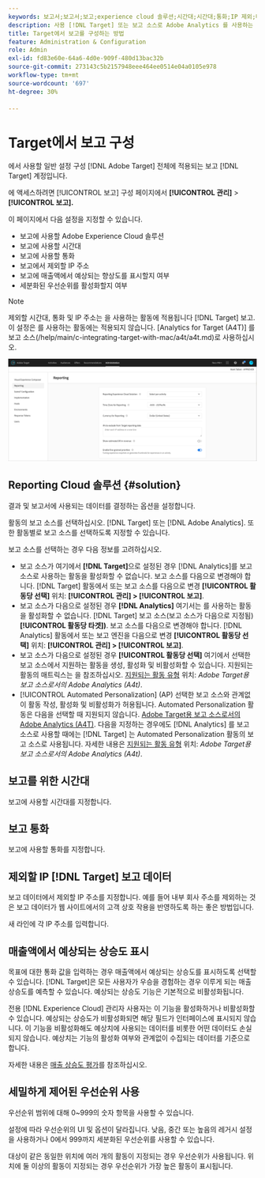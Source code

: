 ```yaml
---
keywords: 보고서;보고서;보고;experience cloud 솔루션;시간대;시간대;통화;IP 제외;매출액에서 예상되는 향상도;매출;매출액에서 상승도;세분화된 우선순위;세분화된 우선순위
description: 사용 [!DNL Target] 또는 보고 소스로 Adobe Analytics 를 사용하는 경우 기본 시간대 및 통화 형식을 지정하고, 보고에서 제외할 IP 주소를 추가하는 등의 작업을 수행할 수 있습니다.
title: Target에서 보고를 구성하는 방법
feature: Administration & Configuration
role: Admin
exl-id: fd83e60e-64a6-4d0e-909f-480d13bac32b
source-git-commit: 273143c5b2157948eee464ee0514e04a0105e978
workflow-type: tm+mt
source-wordcount: '697'
ht-degree: 30%

---
```


# Target에서 보고 구성

에서 사용할 일반 설정 구성 [!DNL Adobe Target] 전체에 적용되는 보고 [!DNL Target] 계정입니다.

에 액세스하려면 [!UICONTROL 보고] 구성 페이지에서 **[!UICONTROL 관리]** > **[!UICONTROL 보고].**

이 페이지에서 다음 설정을 지정할 수 있습니다.

* 보고에 사용할 Adobe Experience Cloud 솔루션
* 보고에 사용할 시간대
* 보고에 사용할 통화
* 보고에서 제외할 IP 주소
* 보고에 매출액에서 예상되는 향상도를 표시할지 여부
* 세분화된 우선순위를 활성화할지 여부

>[!NOTE]
>
>제외할 시간대, 통화 및 IP 주소는 을 사용하는 활동에 적용됩니다 [!DNL Target] 보고. 이 설정은 를 사용하는 활동에는 적용되지 않습니다. [Analytics for Target (A4T)] 를 보고 소스(/help/main/c-integrating-target-with-mac/a4t/a4t.md)로 사용하십시오.

![보고 페이지](/help/main/administrating-target/assets/reporting.png)

## Reporting Cloud 솔루션 {#solution}

결과 및 보고서에 사용되는 데이터를 결정하는 옵션을 설정합니다.

활동의 보고 소스를 선택하십시오. [!DNL Target] 또는 [!DNL Adobe Analytics]. 또한 활동별로 보고 소스를 선택하도록 지정할 수 있습니다.

보고 소스를 선택하는 경우 다음 정보를 고려하십시오.

* 보고 소스가 여기에서 **[!DNL Target]**&#x200B;으로 설정된 경우 [!DNL Analytics]를 보고 소스로 사용하는 활동을 활성화할 수 없습니다. 보고 소스를 다음으로 변경해야 합니다. [!DNL Target] 활동에서 또는 보고 소스를 다음으로 변경 **[!UICONTROL 활동당 선택]** 위치: **[!UICONTROL 관리] > [!UICONTROL 보고]**.
* 보고 소스가 다음으로 설정된 경우 **[!DNL Analytics]** 여기서는 를 사용하는 활동을 활성화할 수 없습니다. [!DNL Target] 보고 소스(보고 소스가 다음으로 지정됨) **[!UICONTROL 활동당 타겟])**. 보고 소스를 다음으로 변경해야 합니다. [!DNL Analytics] 활동에서 또는 보고 엔진을 다음으로 변경 **[!UICONTROL 활동당 선택]** 위치: **[!UICONTROL 관리] > [!UICONTROL 보고]**.
* 보고 소스가 다음으로 설정된 경우 **[!UICONTROL 활동당 선택]** 여기에서 선택한 보고 소스에서 지원하는 활동을 생성, 활성화 및 비활성화할 수 있습니다. 지원되는 활동의 매트릭스는 을 참조하십시오. [지원되는 활동 유형](/help/main/c-integrating-target-with-mac/a4t/a4t.md#section_F487896214BF4803AF78C552EF1669AA) 위치: *Adobe Target용 보고 소스로서의 Adobe Analytics (A4t)*.
* [!UICONTROL Automated Personalization] (AP) 선택한 보고 소스와 관계없이 활동 작성, 활성화 및 비활성화가 허용됩니다. Automated Personalization 활동은 다음을 선택할 때 지원되지 않습니다. [Adobe Target용 보고 소스로서의 Adobe Analytics (A4T)](/help/main/c-integrating-target-with-mac/a4t/a4t.md). 다음을 지정하는 경우에도 [!DNL Analytics] 를 보고 소스로 사용할 때에는 [!DNL Target] 는 Automated Personalization 활동의 보고 소스로 사용됩니다. 자세한 내용은 [지원되는 활동 유형](/help/main/c-integrating-target-with-mac/a4t/a4t.md#section_F487896214BF4803AF78C552EF1669AA) 위치: *Adobe Target용 보고 소스로서의 Adobe Analytics (A4t)*.

## 보고를 위한 시간대

보고에 사용할 시간대를 지정합니다.

## 보고 통화

보고에 사용할 통화를 지정합니다.

## 제외할 IP [!DNL Target] 보고 데이터

보고 데이터에서 제외할 IP 주소를 지정합니다. 예를 들어 내부 회사 주소를 제외하는 것은 보고 데이터가 웹 사이트에서의 고객 상호 작용을 반영하도록 하는 좋은 방법입니다.

새 라인에 각 IP 주소를 입력합니다.

## 매출액에서 예상되는 상승도 표시

목표에 대한 통화 값을 입력하는 경우 매출액에서 예상되는 상승도를 표시하도록 선택할 수 있습니다. [!DNL Target]은 모든 사용자가 우승을 경험하는 경우 이루게 되는 매출 상승도를 예측할 수 있습니다. 예상되는 상승도 기능은 기본적으로 비활성화됩니다.

전용 [!DNL Experience Cloud] 관리자 사용자는 이 기능을 활성화하거나 비활성화할 수 있습니다. 예상되는 상승도가 비활성화되면 해당 필드가 인터페이스에 표시되지 않습니다. 이 기능을 비활성화해도 예상치에 사용되는 데이터를 비롯한 어떤 데이터도 손실되지 않습니다. 예상치는 기능의 활성화 여부와 관계없이 수집되는 데이터를 기준으로 합니다.

자세한 내용은 [매출 상승도 평가](/help/main/administrating-target/r-target-account-preferences/estimating-lift-in-revenue.md)를 참조하십시오.

## 세밀하게 제어된 우선순위 사용

우선순위 범위에 대해 0~999의 숫자 항목을 사용할 수 있습니다.

설정에 따라 우선순위의 UI 및 옵션이 달라집니다. 낮음, 중간 또는 높음의 레거시 설정을 사용하거나 0에서 999까지 세분화된 우선순위를 사용할 수 있습니다.

대상이 같은 동일한 위치에 여러 개의 활동이 지정되는 경우 우선순위가 사용됩니다. 위치에 둘 이상의 활동이 지정되는 경우 우선순위가 가장 높은 활동이 표시됩니다.
